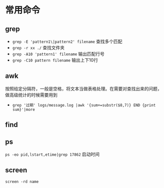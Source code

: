 # 常用命令

## grep
- `grep -E 'pattern1\|pattern2' filename` 查找多个匹配
- `grep -r xx ./` 查找文件夹
- `grep -A10 'pattern1' filename` 输出匹配行号
- `grep -C10 pattern filename` 输出上下10行

## awk

按照给定分隔符，一般是空格，将文本当做表格处理。在需要对查找出来的问题，做高级统计的时候需要用到

- `grep '过期' logs/message.log |awk '{sum+=substr($8,7)} END {print sum}'|more`

## find

## ps

`ps -eo pid,lstart,etime|grep 17862` 启动时间

## screen

`screen -rd name`
